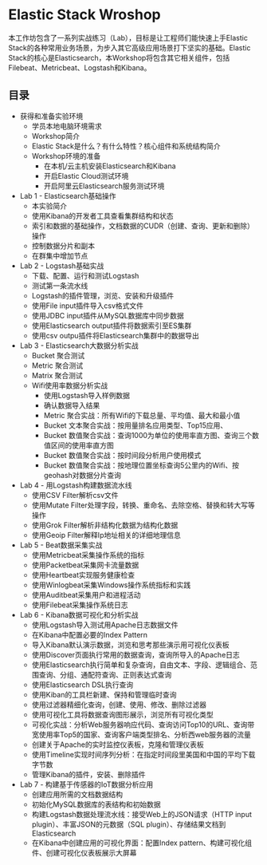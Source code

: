 # Elastic Stack Wroshop

本工作坊包含了一系列实战练习（Lab），目标是让工程师们能快速上手Elastic Stack的各种常用业务场景，为步入其它高级应用场景打下坚实的基础。Elastic Stack的核心是Elasticsearch，本Workshop将包含其它相关组件，包括Filebeat、Metricbeat、Logstash和Kibana。

## 目录

* 获得和准备实验环境
  * 学员本地电脑环境需求
  * Workshop简介
  * Elastic Stack是什么？有什么特性？核心组件和系统结构简介
  * Workshop环境的准备
    * 在本机/云主机安装Elasticsearch和Kibana
    * 开启Elastic Cloud测试环境
    * 开启阿里云Elasticsearch服务测试环境
* Lab 1 - Elasticsearch基础操作
  * 本实验简介
  * 使用Kibana的开发者工具查看集群结构和状态
  * 索引和数据的基础操作，文档数据的CUDR（创建、查询、更新和删除）操作
  * 控制数据分片和副本
  * 在群集中增加节点
* Lab 2 - Logstash基础实战
  * 下载、配置、运行和测试Logstash
  * 测试第一条流水线
  * Logstash的插件管理，浏览、安装和升级插件
  * 使用File input插件导入csv格式文件
  * 使用JDBC input插件从MySQL数据库中同步数据
  * 使用Elasticsearch output插件将数据索引至ES集群
  * 使用csv outpu插件将Elasticsearch集群中的数据导出
* Lab 3 - Elasticsearch大数据分析实战
  * Bucket 聚合测试
  * Metric 聚合测试
  * Matrix 聚合测试
  * Wifi使用率数据分析实战
    * 使用Logstash导入样例数据
    * 确认数据导入结果
    * Metric 聚合实战：所有Wifi的下载总量、平均值、最大和最小值
    * Bucket 文本聚合实战：按用量排名应用类型、Top15应用、
    * Bucket 数值聚合实战：查询1000为单位的使用率直方图、查询三个数值区间的使用率直方图
    * Bucket 数值聚合实战：按时间段分析用户使用模式
    * Bucket 数值聚合实战：按地理位置坐标查询5公里内的Wifi、按geohash对数据分片查询
* Lab 4 - 用Logstash构建数据流水线
  * 使用CSV Filter解析csv文件
  * 使用Mutate Filter处理字段，转换、重命名、去除空格、替换和转大写等操作
  * 使用Grok Filter解析非结构化数据为结构化数据
  * 使用Geoip Filter解释Ip地址相关的详细地理信息
* Lab 5 - Beat数据采集实战
  * 使用Metricbeat采集操作系统的指标
  * 使用Packetbeat采集网卡流量数据
  * 使用Heartbeat实现服务健康检查
  * 使用Winlogbeat采集Windows操作系统指标和实践
  * 使用Auditbeat采集用户和进程活动
  * 使用Filebeat采集操作系统日志
* Lab 6 - Kibana数据可视化和分析实战
  * 使用Logstash导入测试用Apache日志数据文件
  * 在Kibana中配置必要的Index Pattern
  * 导入Kibana默认演示数据，浏览和思考那些演示用可视化仪表板
  * 使用Discover页面执行常用的数据查询，查询所导入的Apache日志
  * 使用Elasticsearch执行简单和复杂查询，自由文本、字段、逻辑组合、范围查询、分组、通配符查询、正则表达式查询
  * 使用Elasticsearch DSL执行查询
  * 使用Kiban的工具栏新建、保持和管理临时查询
  * 使用过滤器精细化查询，创建、使用、修改、删除过滤器
  * 使用可视化工具将数据查询图形展示，浏览所有可视化类型
  * 可视化实战：分析Web服务器响应代码、查询访问Top10的URL、查询带宽使用率Top5的国家、查询客户端类型排名、分析西web服务器的流量
  * 创建关于Apache的实时监控仪表板，克隆和管理仪表板
  * 使用Timeline实现时间序列分析：在指定时间段里美国和中国的平均下载字节数
  * 管理Kibana的插件，安装、删除插件
* Lab 7 - 构建基于传感器的IoT数据分析应用 
  * 创建应用所需的文档数据结构
  * 初始化MySQL数据库的表结构和初始数据
  * 构建Logstash数据处理流水线：接受Web上的JSON请求（HTTP input plugin）、丰富JSON的元数据（SQL plugin）、存储结果文档到Elasticsearch
  * 在Kibana中创建应用的可视化界面：配置Index pattern、构建可视化组件、创建可视化仪表板展示大屏幕